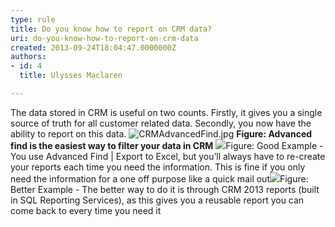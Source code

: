 ```yaml
---
type: rule
title: Do you know how to report on CRM data?
uri: do-you-know-how-to-report-on-crm-data
created: 2013-09-24T18:04:47.0000000Z
authors:
- id: 4
  title: Ulysses Maclaren

---
```


 
​​​The data stored in CRM is useful on two counts. Firstly, it gives you a single source of truth for all customer related data. Secondly, you now have the ability to report on this data.
 ![CRMAdvancedFind.jpg](/PublishingImages/CRMAdvancedFind.jpg)
**Figure: Advanced find is the easiest way to filter your data in CRM**
![](/PublishingImages/report-crm-bad.jpg)Figure: Good ​​Example - You use Advanced Find | Export to Excel, but you’ll always have to re-create your reports each time you need the information. This is fine if you only need the information for a one off purpose like a quick mail out​​![](/PublishingImages/report-crm-good.jpg)Figure: Better Example - The better way to do it is through CRM 2013 ​reports (built in SQL Reporting Services), as this gives you a reusable report you can come back to every time you need it​

